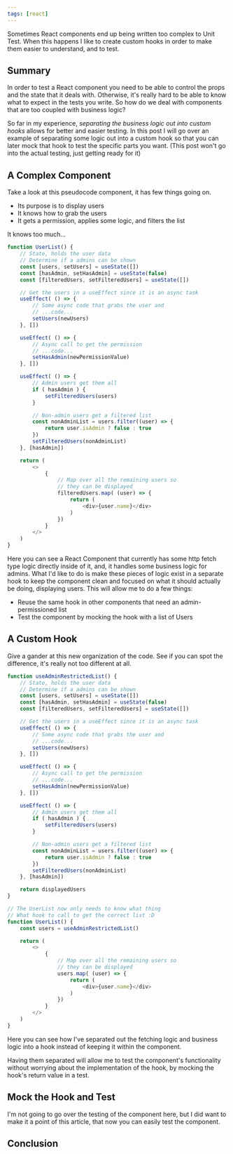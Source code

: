 ```yaml
---
tags: [react]
---
```


Sometimes React components end up being written too complex to Unit Test.  When this happens I like to create custom hooks in order to make them easier to understand, and to test.

## Summary

In order to test a React component you need to be able to control the props and the state that it deals with.  Otherwise, it's really hard to be able to know what to expect in the tests you write.  So how do we deal with components that are too coupled with business logic?

So far in my experience, _separating the business logic out into custom hooks_ allows for better and easier testing.  In this post I will go over an example of separating some logic out into a custom hook so that you can later mock that hook to test the specific parts you want.  (This post won't go into the actual testing, just getting ready for it)

## A Complex Component

Take a look at this pseudocode component, it has few things going on.
- Its purpose is to display users
- It knows how to grab the users
- It gets a permission, applies some logic, and filters the list

It knows too much...

```js
function UserList() {
    // State, holds the user data
    // Determine if a admins can be shown
    const [users, setUsers] = useState([])
    const [hasAdmin, setHasAdmin] = useState(false)
    const [filteredUsers, setFilteredUsers] = useState([])

    // Get the users in a useEffect since it is an async task
    useEffect( () => {
        // Some async code that grabs the user and
        // ...code...
        setUsers(newUsers)
    }, [])

    useEffect( () => {
        // Async call to get the permission
        // ...code...
        setHasAdmin(newPermissionValue)
    }, [])

    useEffect( () => {
        // Admin users get them all
        if ( hasAdmin ) {
            setFilteredUsers(users)
        }

        // Non-admin users get a filtered list
        const nonAdminList = users.filter((user) => {
            return user.isAdmin ? false : true
        })
        setFilteredUsers(nonAdminList)
    }, [hasAdmin])

    return (
        <>
            {
                // Map over all the remaining users so
                // they can be displayed
                filteredUsers.map( (user) => {
                    return (
                        <div>{user.name}</div>
                    )
                })
            }
        </>
    )
}
```

Here you can see a React Component that currently has some http fetch type logic directly inside of it, and, it handles some business logic for admins.  What I'd like to do is make these pieces of logic exist in a separate hook to keep the component clean and focused on what it should actually be doing, displaying users.  This will allow me to do a few things:
- Reuse the same hook in other components that need an admin-permissioned list
- Test the component by mocking the hook with a list of Users

## A Custom Hook

Give a gander at this new organization of the code.  See if you can spot the difference, it's really not too different at all.

```js
function useAdminRestrictedList() {
    // State, holds the user data
    // Determine if a admins can be shown
    const [users, setUsers] = useState([])
    const [hasAdmin, setHasAdmin] = useState(false)
    const [filteredUsers, setFilteredUsers] = useState([])

    // Get the users in a useEffect since it is an async task
    useEffect( () => {
        // Some async code that grabs the user and
        // ...code...
        setUsers(newUsers)
    }, [])

    useEffect( () => {
        // Async call to get the permission
        // ...code...
        setHasAdmin(newPermissionValue)
    }, [])

    useEffect( () => {
        // Admin users get them all
        if ( hasAdmin ) {
            setFilteredUsers(users)
        }

        // Non-admin users get a filtered list
        const nonAdminList = users.filter((user) => {
            return user.isAdmin ? false : true
        })
        setFilteredUsers(nonAdminList)
    }, [hasAdmin])

    return displayedUsers
}

// The UserList now only needs to know what thing
// What hook to call to get the correct list :D
function UserList() {
    const users = useAdminRestrictedList()

    return (
        <>
            {
                // Map over all the remaining users so
                // they can be displayed
                users.map( (user) => {
                    return (
                        <div>{user.name}</div>
                    )
                })
            }
        </>
    )
}
```

Here you can see how I've separated out the fetching logic and business logic into a hook instead of keeping it within the component.

Having them separated will allow me to test the component's functionality without worrying about the implementation of the hook, by mocking the hook's return value in a test.

## Mock the Hook and Test

I'm not going to go over the testing of the component here, but I did want to make it a point of this article, that now you can easily test the component.

## Conclusion